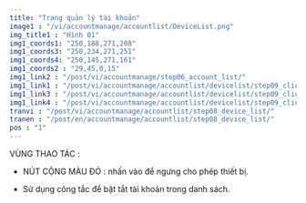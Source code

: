 ```yaml
---
title: "Trang quản lý tài khoản"
image1 : "/vi/accountmanage/accountlist/DeviceList.png"
img_title1 : "Hình 01"
img1_coords1: "250,188,271,208"
img1_coords3: "250,234,271,251"
img1_coords4: "250,145,271,161"
img1_coords2 : "29,45,0,15"
img1_link2 : "/post/vi/accountmanage/step06_account_list/"
img1_link1 : "/post/vi/accountmanage/accountlist/devicelist/step09_click_on_remove_device/"
img1_link3 : "/post/vi/accountmanage/accountlist/devicelist/step09_click_on_remove_device/"
img1_link4 : "/post/vi/accountmanage/accountlist/devicelist/step09_click_on_remove_device/"
tranvi : "/post/vi/accountmanage/accountlist/step08_device_list/"
tranen : "/post/en/accountmanage/accountlist/step08_device_list/"
pos : "1"
---
```

VÙNG THAO TÁC :

- NÚT CỘNG MÀU ĐỎ : nhấn vào để ngưng cho phép thiết bị.

- Sử dụng công tắc để bật tắt tài khoản trong danh sách.